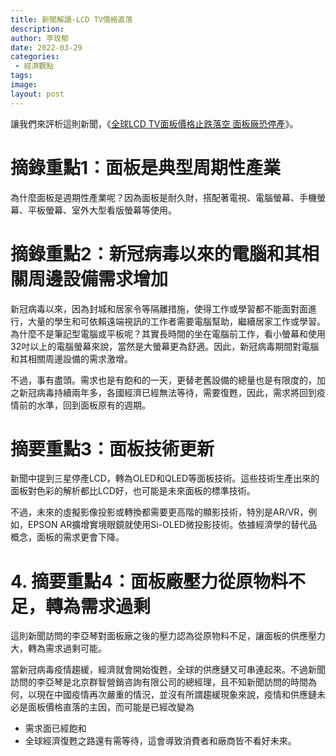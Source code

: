 ```yaml
---
title: 新聞解讀-LCD TV價格直落
description: 
author: 李玫郁
date: 2022-03-29
categories:
 - 經濟觀點
tags: 
image: 
layout: post
---
```



讓我們來評析這則新聞，《[全球LCD TV面板價格止跌落空 面板廠恐停產](https://news.cnyes.com/news/id/4843113)》。

# 摘錄重點1：面板是典型周期性產業

為什麼面板是週期性產業呢？因為面板是耐久財，搭配著電視、電腦螢幕、手機螢幕、平板螢幕、室外大型看版螢幕等使用。

# 摘錄重點2：新冠病毒以來的電腦和其相關周邊設備需求增加

新冠病毒以來，因為封城和居家令等隔離措施，使得工作或學習都不能面對面進行，大量的學生和可依賴遠端視訊的工作者需要電腦幫助，繼續居家工作或學習。為什麼不是筆記型電腦或平板呢？其實長時間的坐在電腦前工作，看小螢幕和使用32吋以上的電腦螢幕來說，當然是大螢幕更為舒適。因此，新冠病毒期間對電腦和其相關周邊設備的需求激增。

不過，事有盡頭。需求也是有飽和的一天，更替老舊設備的總量也是有限度的，加之新冠病毒持續兩年多，各國經濟已經無法等待，需要復甦，因此，需求將回到疫情前的水準，回到面板原有的週期。

# 摘要重點3：面板技術更新

新聞中提到三星停產LCD，轉為OLED和QLED等面板技術。這些技術生產出來的面板對色彩的解析都比LCD好，也可能是未來面板的標準技術。

不過，未來的虛擬影像投影或轉換都需要更高階的顯影技術，特別是AR/VR，例如，EPSON AR擴增實境眼鏡就使用Si-OLED微投影技術。依據經濟學的替代品概念，面板的需求更會下降。

# 4. 摘要重點4：面板廠壓力從原物料不足，轉為需求過剩

這則新聞訪問的李亞琴對面板廠之後的壓力認為從原物料不足，讓面板的供應壓力大，轉為需求過剩可能。

當新冠病毒疫情趨緩，經濟就會開始復甦，全球的供應鏈又可串連起來。不過新聞訪問的李亞琴是北京群智營銷咨詢有限公司的總經理，且不知新聞訪問的時間為何，以現在中國疫情再次嚴重的情況，並沒有所謂趨緩現象來說，疫情和供應鏈未必是面板價格直落的主因，而可能是已經改變為

- 需求面已經飽和
- 全球經濟復甦之路還有需等待，這會導致消費者和廠商皆不看好未來。
